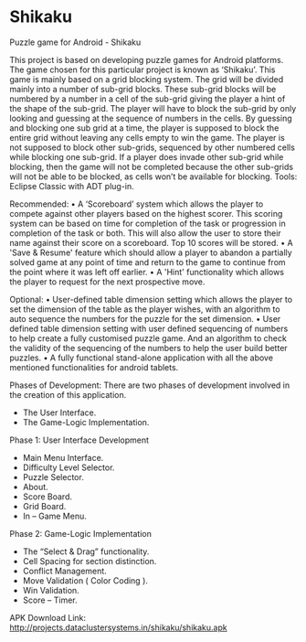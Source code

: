 # Shikaku
Puzzle game for Android - Shikaku

This project is based on developing puzzle games for Android platforms. The game chosen for this particular project is known as ‘Shikaku’. This game is mainly based on a grid blocking system. The grid will be divided mainly into a number of sub-grid blocks. These sub-grid blocks will be numbered by a number in a cell of the sub-grid giving the player a hint of the shape of the sub-grid. The player will have to block the sub-grid by only looking and guessing at the sequence of numbers in the cells.
By guessing and blocking one sub grid at a time, the player is supposed to block the entire grid without leaving any cells empty to win the game.
The player is not supposed to block other sub-grids, sequenced by other numbered cells while blocking one sub-grid.
If a player does invade other sub-grid while blocking, then the game will not be completed because the other sub-grids will not be able to be blocked, as cells won’t be available for blocking.
Tools: Eclipse Classic with ADT plug-in.


Recommended:
•	A ‘Scoreboard’ system which allows the player to compete against other players based on the highest scorer. This scoring system can be based on time for completion of the task or progression in completion of the task or both. This will also allow the user to store their name against their score on a scoreboard. Top 10 scores will be stored.
•	A 'Save & Resume' feature which should allow a player to abandon a partially solved game at any point of time and return to the game to continue from the point where it was left off earlier.
•	A 'Hint' functionality which allows the player to request for the next prospective move.


Optional:
•	User-defined table dimension setting which allows the player to set the dimension of the table as the player wishes, with an algorithm to auto sequence the numbers for the puzzle for the set dimension.
•	User defined table dimension setting with user defined sequencing of numbers to help create a fully customised puzzle game. And an algorithm to check the validity of the sequencing of the numbers to help the user build better puzzles.
•	A fully functional stand-alone application with all the above mentioned functionalities for android tablets.

Phases of Development:
 There are two phases of development involved in the creation of this
application.
- The User Interface.
- The Game-Logic Implementation.

Phase 1: User Interface Development
- Main Menu Interface.
- Difficulty Level Selector.
- Puzzle Selector.
- About.
- Score Board.
- Grid Board.
- In – Game Menu.

Phase 2: Game-Logic Implementation
- The “Select & Drag” functionality.
- Cell Spacing for section distinction.
- Conflict Management.
- Move Validation ( Color Coding ).
- Win Validation.
- Score – Timer.

APK Download Link: http://projects.dataclustersystems.in/shikaku/shikaku.apk
